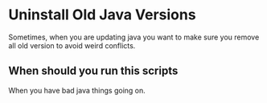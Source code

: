 # Uninstall Old Java Versions

Sometimes, when you are updating java you want to make sure you remove all old version to avoid weird conflicts.

## When should you run this scripts

When you have bad java things going on.
